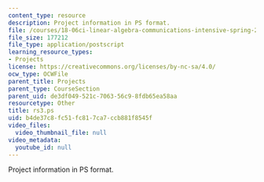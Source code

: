 ```yaml
---
content_type: resource
description: Project information in PS format.
file: /courses/18-06ci-linear-algebra-communications-intensive-spring-2004/b4de37c8fc51fc817ca7ccb881f8545f_rs3.ps
file_size: 177212
file_type: application/postscript
learning_resource_types:
- Projects
license: https://creativecommons.org/licenses/by-nc-sa/4.0/
ocw_type: OCWFile
parent_title: Projects
parent_type: CourseSection
parent_uid: de3df049-521c-7063-56c9-8fdb65ea58aa
resourcetype: Other
title: rs3.ps
uid: b4de37c8-fc51-fc81-7ca7-ccb881f8545f
video_files:
  video_thumbnail_file: null
video_metadata:
  youtube_id: null
---
```

Project information in PS format.